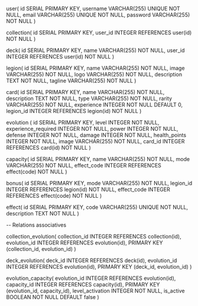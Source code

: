 user(
  id SERIAL PRIMARY KEY,
  username VARCHAR(255) UNIQUE NOT NULL,
  email VARCHAR(255) UNIQUE NOT NULL,
  password VARCHAR(255) NOT NULL
)

collection(
  id SERIAL PRIMARY KEY,
  user_id INTEGER REFERENCES user(id) NOT NULL
)

deck(
  id SERIAL PRIMARY KEY,
  name VARCHAR(255) NOT NULL,
  user_id INTEGER REFERENCES user(id) NOT NULL
)

legion(
  id SERIAL PRIMARY KEY,
  name VARCHAR(255) NOT NULL,
  image VARCHAR(255) NOT NULL,
  logo VARCHAR(255) NOT NULL,
  description TEXT NOT NULL,
  tagline VARCHAR(255) NOT NULL
)

card(
  id SERIAL PRIMARY KEY,
  name VARCHAR(255) NOT NULL,
  description TEXT NOT NULL,
  type VARCHAR(255) NOT NULL,
  rarity VARCHAR(255) NOT NULL,
  experience INTEGER NOT NULL DEFAULT 0,
  legion_id INTEGER REFERENCES legion(id) NOT NULL
)

evolution (
  id SERIAL PRIMARY KEY,
  level INTEGER NOT NULL,
  experience_required INTEGER NOT NULL,
  power INTEGER NOT NULL,
  defense INTEGER NOT NULL,
  damage INTEGER NOT NULL,
  health_points INTEGER NOT NULL,
  image VARCHAR(255) NOT NULL,
  card_id INTEGER REFERENCES card(id) NOT NULL
)

capacity(
  id SERIAL PRIMARY KEY,
  name VARCHAR(255) NOT NULL,
  mode VARCHAR(255) NOT NULL,
  effect_code INTEGER REFERENCES effect(code) NOT NULL
)

bonus(
  id SERIAL PRIMARY KEY,
  mode VARCHAR(255) NOT NULL,
  legion_id INTEGER REFERENCES legion(id) NOT NULL,
  effect_code INTEGER REFERENCES effect(code) NOT NULL
)

effect(
  id SERIAL PRIMARY KEY,
  code VARCHAR(255) UNIQUE NOT NULL,
  description TEXT NOT NULL
)

-- Relations associatives

collection_evolution(
  collection_id INTEGER REFERENCES collection(id),
  evolution_id INTEGER REFERENCES evolution(id),
  PRIMARY KEY (collection_id, evolution_id)
)

deck_evolution(
  deck_id INTEGER REFERENCES deck(id),
  evolution_id INTEGER REFERENCES evolution(id),
  PRIMARY KEY (deck_id, evolution_id)
)

evolution_capacity(
  evolution_id INTEGER REFERENCES evolution(id),
  capacity_id INTEGER REFERENCES capacity(id),
  PRIMARY KEY (evolution_id, capacity_id),
  level_activation INTEGER NOT NULL,
  is_active BOOLEAN NOT NULL DEFAULT false
)